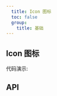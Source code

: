 ```yaml
---
  title: Icon 图标
  toc: false
  group: 
    title: 基础
---
```


## Icon 图标

代码演示:

<code src="./demo/basic.jsx" ></code>

## API

<!-- <API id="Icon"></API> -->
